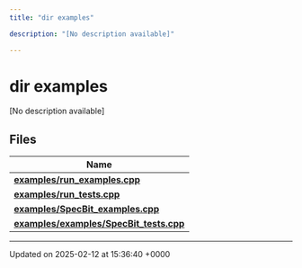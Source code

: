 ```yaml
---
title: "dir examples"

description: "[No description available]"

---
```


# dir examples

[No description available]

## Files

| Name           |
| -------------- |
| **[examples/run_examples.cpp](/documentation/code/files/run__examples_8cpp/#file-examples-run-examples-cpp)**  |
| **[examples/run_tests.cpp](/documentation/code/files/run__tests_8cpp/#file-examples-run-tests-cpp)**  |
| **[examples/SpecBit_examples.cpp](/documentation/code/files/specbit__examples_8cpp/#file-examples-specbit-examples-cpp)**  |
| **[examples/examples/SpecBit_tests.cpp](/documentation/code/files/examples_2specbit__tests_8cpp/#file-examples-examples-specbit-tests-cpp)**  |






-------------------------------

Updated on 2025-02-12 at 15:36:40 +0000
